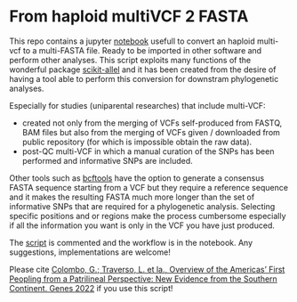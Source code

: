 # From haploid multiVCF 2 FASTA

This repo contains a jupyter [notebook](https://github.com/raveancic/fromhaplomulti-VCF2FASTA/blob/main/fromVCF2FASTABeastReport.ipynb) usefull to convert an haploid multi-vcf to a multi-FASTA file. Ready to be imported in other software and perform other analyses. 
This script exploits many functions of the wonderful package [scikit-allel](https://scikit-allel.readthedocs.io/en/stable/index.html) and it has been created from the desire of having a tool able to perform this conversion for downstram phylogenetic analyses. 

Especially for studies (uniparental researches) that include multi-VCF:

- created not only from the merging of VCFs self-produced from FASTQ, BAM files but also from the merging of VCFs given /  downloaded from public repository (for which is impossible obtain the raw data). 
- post-QC multi-VCF in which a manual curation of the SNPs has been performed and informative SNPs are included.

Other tools such as [bcftools](http://samtools.github.io/bcftools/bcftools.html#consensus) have the option to generate a consensus FASTA sequence starting from a VCF but they require a reference sequence and it makes the resulting FASTA much more longer than the set of informative SNPs that are required for a phylogenetic analysis. Selecting specific positions and or regions make the process cumbersome especially if all the information you want is only in the VCF you have just produced.

The [script](https://github.com/raveancic/fromhaplomulti-VCF2FASTA/blob/main/fromVCF2FASTABeastReport.ipynb) is commented and the workflow is in the notebook. Any suggestions, implementations are welcome!

Please cite [Colombo, G.; Traverso, L. et la., Overview of the Americas’ First Peopling from a Patrilineal Perspective: New Evidence from the Southern Continent. Genes 2022](https://doi.org/10.3390/genes13020220) if you use this script! 
